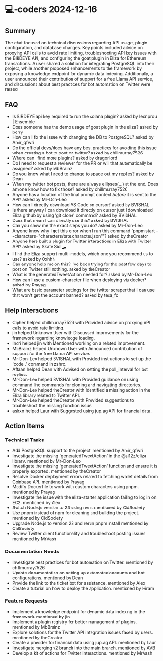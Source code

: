# 💻-coders 2024-12-16

## Summary
The chat focused on technical discussions regarding API usage, plugin configuration, and database changes. Key points included advice on proxying API calls to avoid rate limiting, troubleshooting API key issues with the BIRDEYE API, and configuring the goat plugin in Eliza for Ethereum transactions. A user shared a solution for integrating PostgreSQL into their project, while another proposed enhancements to the framework by exposing a knowledge endpoint for dynamic data indexing. Additionally, a user announced their contribution of support for a free Llama API service, and discussions about best practices for bot automation on Twitter were raised.

## FAQ
- Is BIRDEYE api key required to run the solana plugin? asked by leonprou | Ensemble
- Does someone has the demo usage of goat plugin in the eliza? asked by berry
- How can I fix the issue with changing the DB to PostgreSQL? asked by Amir_qfwri
- Do the official devs/docs have any best practices for avoiding this issue when creating a bot to post on twitter? asked by chillmurray7526
- Where can I find more plugins? asked by dragonlord
- Do I need to request a reviewer for the PR or will that automatically be assigned? asked by MbBrainz
- Do you know what I need to change to space out my replies? asked by Dean
- When my twitter bot posts, there are always ellipses(...) at the end. Does anyone know how to fix those? asked by chillmurray7526
- Anyone has a location of the final prompt content *before* it is sent to the API? asked by Mr-Don-Leo
- How can I directly download VS Code on cursor? asked by BVISHAL
- Is there anyway I can download it directly on cursor just I downloaded Eliza github by using 'git clone' command? asked by BVISHAL
- Does that mean I can directly use this? asked by BVISHAL
- Can you show me the exact steps you do? asked by Mr-Don-Leo
- Anyone know why I get this error when I run this command 'pnpm start --characters="characters/tate.character.json"'? asked by theCreator
- Anyone here built a plugin for Twitter interactions in Eliza with Twitter API? asked by Skate Sid 🛹
- I find the Eliza support multi-models, which one you recommend us to use? asked by 0xhhh
- Can anyone help me on this? I've been trying for the past few days to post on Twitter still nothing. asked by theCreator
- What is the generatedTweetAction needed for? asked by Mr-Don-Leo
- How can I use a custom-character file when deploying via docker? asked by Prayag
- What are basic parameter settings for the twitter scraper that I can use that wonʻt get the account banned? asked by tesa_fc

## Help Interactions
- Cipher helped chillmurray7526 with Provided advice on proxying API calls to avoid rate limiting.
- jin helped Unknown User with Discussed improvements for the framework regarding knowledge loading.
- Inori helped jin with Mentioned working on a related improvement.
- MbBrainz helped Unknown User with Announced contribution of support for the free Llama API service.
- Mr-Don-Leo helped BVISHAL with Provided instructions to set up the 'code .' command in zshrc.
- Affaan helped Dean with Advised on setting the poll_interval for bot replies.
- Mr-Don-Leo helped BVISHAL with Provided guidance on using command line commands for cloning and navigating directories.
- Mr-Don-Leo helped theCreator with Identified a missing action in the Eliza library related to Twitter API.
- Mr-Don-Leo helped theCreator with Provided suggestions to troubleshoot the missing function issue.
- ashxn helped Laur with Suggested using jup.ag API for financial data.

## Action Items

### Technical Tasks
- Add PostgreSQL support to the project. mentioned by Amir_qfwri
- Investigate the missing 'generatedTweetAction' in the @ai12z/eliza library. mentioned by Mr-Don-Leo
- Investigate the missing 'generatedTweetAction' function and ensure it is properly exported. mentioned by theCreator
- Resolve Docker deployment errors related to fetching wallet details from Coinbase API. mentioned by Prayag
- Modify Dockerfile to work with custom characters using pnpm. mentioned by Prayag
- Investigate the issue with the eliza-starter application failing to log in on EC2. mentioned by Alex
- Switch Node.js version to 23 using nvm. mentioned by CidSociety
- Use pnpm instead of npm for cleaning and building the project. mentioned by CidSociety
- Upgrade Node.js to version 23 and rerun pnpm install mentioned by CidSociety
- Review Twitter client functionality and troubleshoot posting issues mentioned by MrVash

### Documentation Needs
- Investigate best practices for bot automation on Twitter. mentioned by chillmurray7526
- Update documentation on setting up automated accounts and bot configurations. mentioned by Dean
- Provide the link to the ticket bot for assistance. mentioned by Alex
- Create a tutorial on how to deploy the application. mentioned by Hiram

### Feature Requests
- Implement a knowledge endpoint for dynamic data indexing in the framework. mentioned by jin
- Implement a plugin registry for better management of plugins. mentioned by MbBrainz
- Explore solutions for the Twitter API integration issues faced by users. mentioned by theCreator
- Create a provider for financial data using jup.ag API. mentioned by Laur
- Investigate merging v2 branch into the main branch. mentioned by AVB
- Develop a kit of actions for Twitter interactions. mentioned by MrVash
